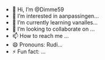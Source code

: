 - 👋 Hi, I’m @Dimme59
- 👀 I’m interested in aanpassingen...
- 🌱 I’m currently learning vanalles...
- 💞️ I’m looking to collaborate on ...
- 📫 How to reach me ...
- 😄 Pronouns: Rudi...
- ⚡ Fun fact: ...

<!---
Dimme59/Dimme59 is a ✨ special ✨ repository because its `README.md` (this file) appears on your GitHub profile.
You can click the Preview link to take a look at your changes.
--->
